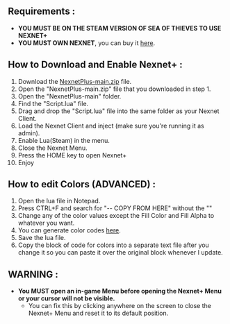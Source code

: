 ## Requirements :
- **YOU MUST BE ON THE STEAM VERSION OF SEA OF THIEVES TO USE NEXNET+**
- **YOU MUST OWN NEXNET**, you can buy it [here](https://nexnet-cheats.cc/).

## How to Download and Enable Nexnet+  :
1. Download the [NexnetPlus-main.zip](https://github.com/Izoee/NexnetPlus/archive/refs/heads/main.zip) file.
2. Open the "NexnetPlus-main.zip" file that you downloaded in step 1.
3. Open the "NexnetPlus-main" folder.
4. Find the "Script.lua" file.
5. Drag and drop the "Script.lua" file into the same folder as your Nexnet Client.
6. Load the Nexnet Client and inject (make sure you're running it as admin).
7. Enable Lua(Steam) in the menu.
8. Close the Nexnet Menu.
9. Press the HOME key to open Nexnet+
10. Enjoy

## How to edit Colors (ADVANCED) :
1. Open the lua file in Notepad.
2. Press CTRL+F and search for "-- COPY FROM HERE" without the ""
3. Change any of the color values except the Fill Color and Fill Alpha to whatever you want. 
4. You can generate color codes [here](https://rgbacolorpicker.com/).
5. Save the lua file.
6. Copy the block of code for colors into a separate text file after you change it so you can paste it over the original block whenever I update.

## WARNING :
- **You MUST open an in-game Menu before opening the Nexnet+ Menu or your cursor will not be visible.**
  - You can fix this by clicking anywhere on the screen to close the Nexnet+ Menu and reset it to its default position.
